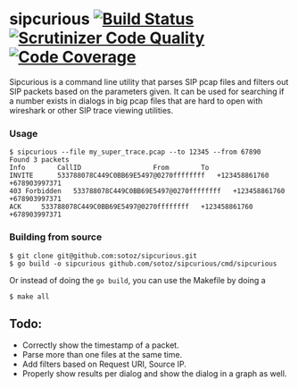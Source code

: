 # sipcurious [![Build Status](https://travis-ci.org/sotoz/sipcurious.svg?branch=master)](https://travis-ci.org/sotoz/sipcurious) [![Scrutinizer Code Quality](https://scrutinizer-ci.com/g/sotoz/sipcurious/badges/quality-score.png?b=master)](https://scrutinizer-ci.com/g/sotoz/sipcurious/?branch=master) [![Code Coverage](https://scrutinizer-ci.com/g/sotoz/sipcurious/badges/coverage.png?b=master)](https://scrutinizer-ci.com/g/sotoz/sipcurious/?branch=master)
Sipcurious is a command line utility that parses SIP pcap files and filters out SIP packets based on the parameters given.
It can be used for searching if a number exists in dialogs in big pcap files that are hard to open with wireshark or other SIP trace viewing utilities.

### Usage
```
$ sipcurious --file my_super_trace.pcap --to 12345 --from 67890
Found 3 packets
Info		CallID					From		To
INVITE		533788078C449C0BB69E5497@0270ffffffff	+123458861760	+678903997371
403 Forbidden	533788078C449C0BB69E5497@0270ffffffff	+123458861760	+678903997371
ACK		533788078C449C0BB69E5497@0270ffffffff	+123458861760	+678903997371
```

### Building from source
```
$ git clone git@github.com:sotoz/sipcurious.git
$ go build -o sipcurious github.com/sotoz/sipcurious/cmd/sipcurious
```
Or instead of doing the `go build`, you can use the Makefile by doing a
```
$ make all
```
## Todo:
- Correctly show the timestamp of a packet.
- Parse more than one files at the same time.
- Add filters based on Request URI, Source IP.
- Properly show results per dialog and show the dialog in a graph as well.

